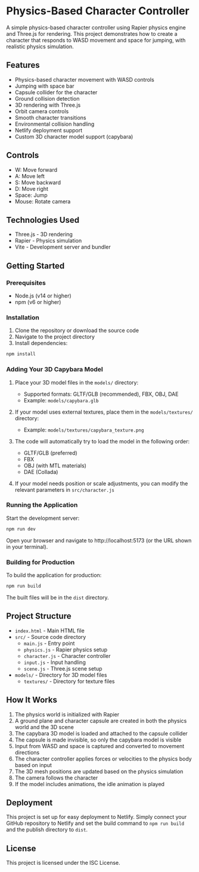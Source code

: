 # Physics-Based Character Controller

A simple physics-based character controller using Rapier physics engine and Three.js for rendering. This project demonstrates how to create a character that responds to WASD movement and space for jumping, with realistic physics simulation.

## Features

- Physics-based character movement with WASD controls
- Jumping with space bar
- Capsule collider for the character
- Ground collision detection
- 3D rendering with Three.js
- Orbit camera controls
- Smooth character transitions
- Environmental collision handling
- Netlify deployment support
- Custom 3D character model support (capybara)

## Controls

- W: Move forward
- A: Move left
- S: Move backward
- D: Move right
- Space: Jump
- Mouse: Rotate camera

## Technologies Used

- Three.js - 3D rendering
- Rapier - Physics simulation
- Vite - Development server and bundler

## Getting Started

### Prerequisites

- Node.js (v14 or higher)
- npm (v6 or higher)

### Installation

1. Clone the repository or download the source code
2. Navigate to the project directory
3. Install dependencies:

```bash
npm install
```

### Adding Your 3D Capybara Model

1. Place your 3D model files in the `models/` directory:
   - Supported formats: GLTF/GLB (recommended), FBX, OBJ, DAE
   - Example: `models/capybara.glb`
   
2. If your model uses external textures, place them in the `models/textures/` directory:
   - Example: `models/textures/capybara_texture.png`

3. The code will automatically try to load the model in the following order:
   - GLTF/GLB (preferred)
   - FBX
   - OBJ (with MTL materials)
   - DAE (Collada)

4. If your model needs position or scale adjustments, you can modify the relevant parameters in `src/character.js`

### Running the Application

Start the development server:

```bash
npm run dev
```

Open your browser and navigate to http://localhost:5173 (or the URL shown in your terminal).

### Building for Production

To build the application for production:

```bash
npm run build
```

The built files will be in the `dist` directory.

## Project Structure

- `index.html` - Main HTML file
- `src/` - Source code directory
  - `main.js` - Entry point
  - `physics.js` - Rapier physics setup
  - `character.js` - Character controller
  - `input.js` - Input handling
  - `scene.js` - Three.js scene setup
- `models/` - Directory for 3D model files
  - `textures/` - Directory for texture files

## How It Works

1. The physics world is initialized with Rapier
2. A ground plane and character capsule are created in both the physics world and the 3D scene
3. The capybara 3D model is loaded and attached to the capsule collider
4. The capsule is made invisible, so only the capybara model is visible
5. Input from WASD and space is captured and converted to movement directions
6. The character controller applies forces or velocities to the physics body based on input
7. The 3D mesh positions are updated based on the physics simulation
8. The camera follows the character
9. If the model includes animations, the idle animation is played

## Deployment

This project is set up for easy deployment to Netlify. Simply connect your GitHub repository to Netlify and set the build command to `npm run build` and the publish directory to `dist`.

## License

This project is licensed under the ISC License. 